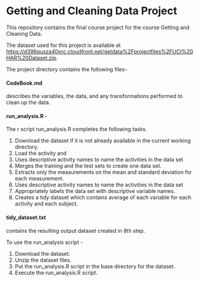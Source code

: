 # Getting and Cleaning Data Project
  This repository contains the final course project for the course Getting and Cleaning Data.
  
  The dataset used for this project is available at https://d396qusza40orc.cloudfront.net/getdata%2Fprojectfiles%2FUCI%20HAR%20Dataset.zip.
  
  
  The project directory contains the following files-
    
#### CodeBook.md
   describes the variables, the data, and any transformations performed to clean up the data.
#### run_analysis.R - 

The r script run_analysis.R completes the following tasks.

1. Download the dataset if it is not already available in the current working directory.
2. Load the activity and 
3. Uses descriptive activity names to name the activities in the data set
4. Merges the training and the test sets to create one data set.
5. Extracts only the measurements on the mean and standard deviation for each measurement. 
6. Uses descriptive activity names to name the activities in the data set
7. Appropriately labels the data set with descriptive variable names. 
8. Creates a tidy dataset which contains average of each variable for each activity and each subject.       


#### tidy_dataset.txt
   contains the resulting output dataset created in 8th step.




To use the run_analysis script - 

1. Download the dataset.
2. Unzip the dataset files.
3. Put the run_analysis.R script in the base directory for the dataset.
3. Execute the run_analysis.R script.
